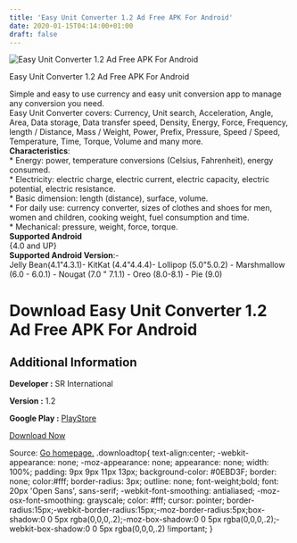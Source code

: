 ```yaml
---
title: 'Easy Unit Converter 1.2 Ad Free APK For Android'
date: 2020-01-15T04:14:00+01:00
draft: false
---
```


![Easy Unit Converter 1.2 Ad Free APK For Android](https://i2.wp.com/apkhome.net/wp-content/uploads/2020/01/Easy-Unit-Converter-1.2-Ad-Free.png "Easy Unit Converter 1.2 Ad Free APK For Android")

  

Easy Unit Converter 1.2 Ad Free APK For Android

Simple and easy to use currency and easy unit conversion app to manage any conversion you need.  
Easy Unit Converter covers: Currency, Unit search, Acceleration, Angle, Area, Data storage, Data transfer speed, Density, Energy, Force, Frequency, length / Distance, Mass / Weight, Power, Prefix, Pressure, Speed / Speed, Temperature, Time, Torque, Volume and many more.  
**Characteristics**:  
\* Energy: power, temperature conversions (Celsius, Fahrenheit), energy consumed.  
\* Electricity: electric charge, electric current, electric capacity, electric potential, electric resistance.  
\* Basic dimension: length (distance), surface, volume.  
\* For daily use: currency converter, sizes of clothes and shoes for men, women and children, cooking weight, fuel consumption and time.  
\* Mechanical: pressure, weight, force, torque.  
**Supported Android**  
{4.0 and UP}  
**Supported Android Version**:-  
Jelly Bean(4.1"4.3.1)- KitKat (4.4"4.4.4)- Lollipop (5.0"5.0.2) - Marshmallow (6.0 - 6.0.1) - Nougat (7.0 " 7.1.1) - Oreo (8.0-8.1) - Pie (9.0)

Download Easy Unit Converter 1.2 Ad Free APK For Android
========================================================

Additional Information
----------------------

**Developer :** SR International

**Version :** 1.2

**Google Play :** [PlayStore](https://play.google.com/store/apps/details?id=com.srdev.unitconverter)

  

[Download Now](https://store4app.co/post/easy-unit-converter-1-2-ad-free-apk-for-android_1579013628)

  
Source: [Go homepage.](https://store4app.co/post/easy-unit-converter-1-2-ad-free-apk-for-android_1579013628) .downloadtop{ text-align:center; -webkit-appearance: none; -moz-appearance: none; appearance: none; width: 100%; padding: 9px 9px 11px 13px; background-color: #0EBD3F; border: none; color:#fff; border-radius: 3px; outline: none; font-weight;bold; font: 20px 'Open Sans', sans-serif; -webkit-font-smoothing: antialiased; -moz-osx-font-smoothing: grayscale; color: #fff; cursor: pointer; border-radius:15px;-webkit-border-radius:15px;-moz-border-radius:5px;box-shadow:0 0 5px rgba(0,0,0,.2);-moz-box-shadow:0 0 5px rgba(0,0,0,.2);-webkit-box-shadow:0 0 5px rgba(0,0,0,.2) !important; }